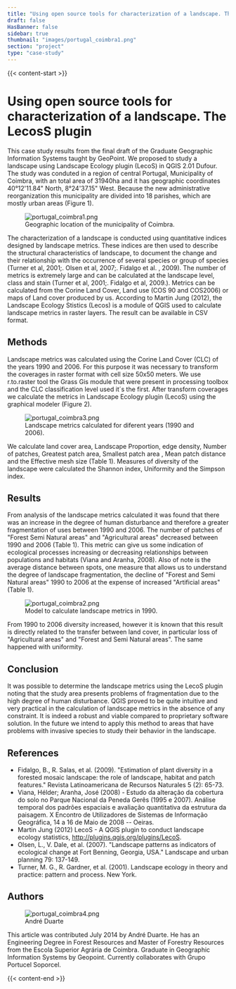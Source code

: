 ```yaml
---
title: "Using open source tools for characterization of a landscape. The LecosS plugin"
draft: false
HasBanner: false
sidebar: true
thumbnail: "images/portugal_coimbra1.png"
section: "project"
type: "case-study"
---
```

{{< content-start >}}

# Using open source tools for characterization of a landscape. The LecosS plugin

This case study results from the final draft of the Graduate Geographic Information Systems taught by GeoPoint. We proposed to study a landscape using Landscape Ecology plugin (LecoS) in QGIS 2.01 Dufour. The study was conduted in a region of central Portugal, Municipality of Coimbra, with an total area of 31940ha and it has geographic coordinates 40°12\'11.84\" North, 8°24\'37.15\" West. Because the new administrative reorganization this municipality are divided into 18 parishes, which are mostly urban areas (Figure 1).

<figure>
<img src="../images/portugal_coimbra1.png" class="align-left" alt="portugal_coimbra1.png" />
<figcaption>Geographic location of the municipality of Coimbra.</figcaption>
</figure>

The characterization of a landscape is conducted using quantitative indices designed by landscape metrics. These indices are then used to describe the structural characteristics of landscape, to document the change and their relationship with the occurrence of several species or group of species (Turner et al, 2001;. Olsen et al, 2007;. Fidalgo et al. , 2009). The number of metrics is extremely large and can be calculated at the landscape level, class and stain (Turner et al, 2001;. Fidalgo et al, 2009.). Metrics can be calculated from the Corine Land Cover, Land use (COS 90 and COS2006) or maps of Land cover produced by us. According to Martin Jung (2012), the Landscape Ecology Stistics (Lecos) is a module of QGIS used to calculate landscape metrics in raster layers. The result can be available in CSV format.

## Methods

Landscape metrics was calculated using the Corine Land Cover (CLC) of the years 1990 and 2006. For this purpose it was necessary to transform the coverages in raster format with cell size 50x50 meters. We use r.to.raster tool the Grass Gis module that were present in processing toolbox and the CLC classification level used it´s the first. After transform coverages we calculate the metrics in Landscape Ecology plugin (LecoS) using the graphical modeler (Figure 2).

<figure>
<img src="../images/portugal_coimbra3.png" class="align-left" alt="portugal_coimbra3.png" />
<figcaption>Landscape metrics calculated for diferent years (1990 and 2006).</figcaption>
</figure>

We calculate land cover area, Landscape Proportion, edge density, Number of patches, Greatest patch area, Smallest patch area , Mean patch distance and the Effective mesh size (Table 1). Measures of diversity of the landscape were calculated the Shannon index, Uniformity and the Simpson index.

## Results

From analysis of the landscape metrics calculated it was found that there was an increase in the degree of human disturbance and therefore a greater fragmentation of uses between 1990 and 2006. The number of patches of "Forest Semi Natural areas" and "Agricultural areas" decreased between 1990 and 2006 (Table 1). This metric can give us some indication of ecological processes increasing or decreasing relationships between populations and habitats (Viana and Aranha, 2008). Also of note is the average distance between spots, one measure that allows us to understand the degree of landscape fragmentation, the decline of "Forest and Semi Natural areas" 1990 to 2006 at the expense of increased "Artificial areas" (Table 1).

<figure>
<img src="../images/portugal_coimbra2.png" class="align-left" alt="portugal_coimbra2.png" />
<figcaption>Model to calculate landscape metrics in 1990.</figcaption>
</figure>

From 1990 to 2006 diversity increased, however it is known that this result is directly related to the transfer between land cover, in particular loss of "Agricultural areas" and "Forest and Semi Natural areas". The same happened with uniformity.

## Conclusion

It was possible to determine the landscape metrics using the LecoS plugin noting that the study area presents problems of fragmentation due to the high degree of human disturbance. QGIS proved to be quite intuitive and very practical in the calculation of landscape metrics in the absence of any constraint. It is indeed a robust and viable compared to proprietary software solution. In the future we intend to apply this method to areas that have problems with invasive species to study their behavior in the landscape.

## References

-   Fidalgo, B., R. Salas, et al. (2009). \"Estimation of plant diversity in a forested mosaic landscape: the role of landscape, habitat and patch features.\" Revista Latinoamericana de Recursos Naturales 5 (2): 65-73.
-   Viana, Hélder; Aranha, José (2008) - Estudo da alteração da cobertura do solo no Parque Nacional da Peneda Gerês (1995 e 2007). Análise temporal dos padrões espaciais e avaliação quantitativa da estrutura da paisagem. X Encontro de Utilizadores de Sistemas de Informação Geográfica, 14 a 16 de Maio de 2008 -- Oeiras.
-   Martin Jung (2012) LecoS - A QGIS plugin to conduct landscape ecology statistics, <http://plugins.qgis.org/plugins/LecoS>.
-   Olsen, L., V. Dale, et al. (2007). \"Landscape patterns as indicators of ecological change at Fort Benning, Georgia, USA.\" Landscape and urban planning 79: 137-149.
-   Turner, M. G., R. Gardner, et al. (2001). Landscape ecology in theory and practice: pattern and process. New York.

## Authors

<figure>
<img src="../images/portugal_coimbra4.png" class="align-left" alt="portugal_coimbra4.png" />
<figcaption>André Duarte</figcaption>
</figure>

This article was contributed July 2014 by André Duarte. He has an Engineering Degree in Forest Resources and Master of Forestry Resources from the Escola Superior Agrária de Coimbra. Graduate in Geographic Information Systems by Geopoint. Currently collaborates with Grupo Portucel Soporcel.

{{< content-end >}}
